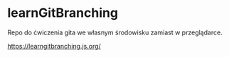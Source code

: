 # learnGitBranching

Repo do ćwiczenia gita we własnym środowisku zamiast w przeglądarce.

https://learngitbranching.js.org/
